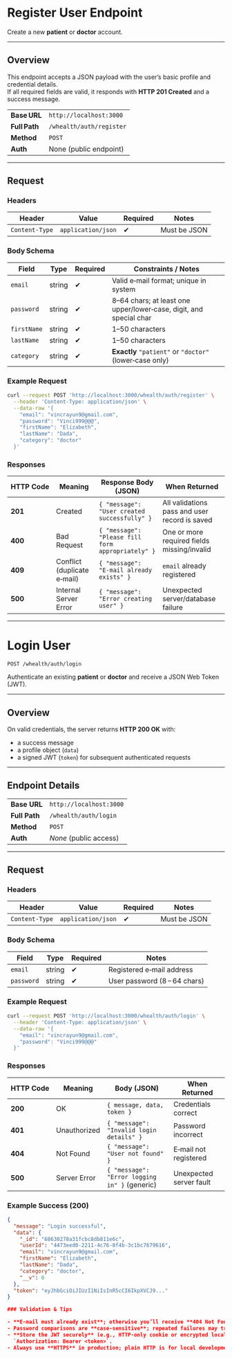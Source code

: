 # Register User Endpoint

Create a new **patient** or **doctor** account.

---

## Overview

This endpoint accepts a JSON payload with the user’s basic profile and credential details.  
If all required fields are valid, it responds with **HTTP 201 Created** and a success message.

|              |                              |
|--------------|------------------------------|
| **Base URL** | `http://localhost:3000`      |
| **Full Path**| `/whealth/auth/register`     |
| **Method**   | `POST`                       |
| **Auth**     | None (public endpoint)       |

---

## Request

### Headers

| Header         | Value              | Required | Notes           |
|----------------|--------------------|----------|-----------------|
| `Content-Type` | `application/json` | ✔        | Must be JSON    |

### Body Schema

| Field       | Type   | Required | Constraints / Notes                                                              |
|-------------|--------|----------|----------------------------------------------------------------------------------|
| `email`     | string | ✔        | Valid e‑mail format; unique in system                                            |
| `password`  | string | ✔        | 8–64 chars; at least one upper/lower‑case, digit, and special char               |
| `firstName` | string | ✔        | 1–50 characters                                                                  |
| `lastName`  | string | ✔        | 1–50 characters                                                                  |
| `category`  | string | ✔        | **Exactly** `"patient"` or `"doctor"` (lower‑case only)                          |

### Example Request

```bash
curl --request POST 'http://localhost:3000/whealth/auth/register' \
  --header 'Content-Type: application/json' \
  --data-raw '{ 
    "email": "vincrayun9@gmail.com",
    "password": "Vinci999@@@",
    "firstName": "Elizabeth",
    "lastName": "Dada",
    "category": "doctor"
  }' 
```

### Responses

| HTTP Code | Meaning                    | Response Body (JSON)                                         | When Returned                                   |
|-----------|---------------------------|--------------------------------------------------------------|-------------------------------------------------|
| **201**   | Created                   | `{ "message": "User created successfully" }`                | All validations pass and user record is saved   |
| **400**   | Bad Request               | `{ "message": "Please fill form appropriately" }`           | One or more required fields missing/invalid     |
| **409**   | Conflict (duplicate e‑mail) | `{ "message": "E‑mail already exists" }`                    | `email` already registered                      |
| **500**   | Internal Server Error     | `{ "message": "Error creating user" }`                      | Unexpected server/database failure              |

---



# Login User

`POST /whealth/auth/login`

Authenticate an existing **patient** or **doctor** and receive a JSON Web Token (JWT).

---

## Overview

On valid credentials, the server returns **HTTP 200 OK** with:

- a success message  
- a profile object (`data`)  
- a signed JWT (`token`) for subsequent authenticated requests  

---

## Endpoint Details

|               |                              |
|---------------|------------------------------|
| **Base URL**  | `http://localhost:3000`      |
| **Full Path** | `/whealth/auth/login`        |
| **Method**    | `POST`                       |
| **Auth**      | _None_ (public access)       |

---

## Request

### Headers

| Header         | Value              | Required | Notes        |
|----------------|--------------------|----------|--------------|
| `Content-Type` | `application/json` | ✔        | Must be JSON |

### Body Schema

| Field      | Type   | Required | Notes                        |
|------------|--------|----------|------------------------------|
| `email`    | string | ✔        | Registered e‑mail address    |
| `password` | string | ✔        | User password (8 – 64 chars) |

### Example Request

```bash
curl --request POST 'http://localhost:3000/whealth/auth/login' \
  --header 'Content-Type: application/json' \
  --data-raw '{
    "email": "vincrayun9@gmail.com",
    "password": "Vinci999@@@"
  }'
```
### Responses

| HTTP Code | Meaning        | Body (JSON)                                           | When Returned            |
|-----------|----------------|-------------------------------------------------------|--------------------------|
| **200**   | OK             | `{ message, data, token }`                            | Credentials correct      |
| **401**   | Unauthorized   | `{ "message": "Invalid login details" }`              | Password incorrect       |
| **404**   | Not Found      | `{ "message": "User not found" }`                     | E‑mail not registered    |
| **500**   | Server Error   | `{ "message": "Error logging in" }` (generic)         | Unexpected server fault  |

### Example Success (200)

```json
{
  "message": "Login successful",
  "data": {
    "_id": "68630278a31fcbc8db811e6c",
    "userId": "4473eed0-2211-4c76-8f4b-3c1bc7679616",
    "email": "vincrayun9@gmail.com",
    "firstName": "Elizabeth",
    "lastName": "Dada",
    "category": "doctor",
    "__v": 0
  },
  "token": "eyJhbGciOiJIUzI1NiIsInR5cCI6IkpXVCJ9..."
}

### Validation & Tips

- **E‑mail must already exist**; otherwise you’ll receive **404 Not Found**.  
- Password comparisons are **case‑sensitive**; repeated failures may trigger lockout or rate‑limit rules.  
- **Store the JWT securely** (e.g., HTTP‑only cookie or encrypted local storage) and include it in requests as  
  `Authorization: Bearer <token>`.  
- Always use **HTTPS** in production; plain HTTP is for local development only.

